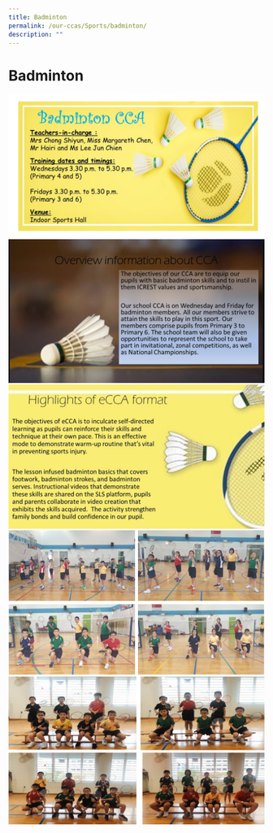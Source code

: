 ```yaml
---
title: Badminton
permalink: /our-ccas/Sports/badminton/
description: ""
---
```


# Badminton

![](/images/Slide1-2.jpg)
![](/images/Slide2-2.jpg)
![](/images/Slide3-1.jpg)
![](/images/badminton%201.png)
![](/images/badminton%202.png)